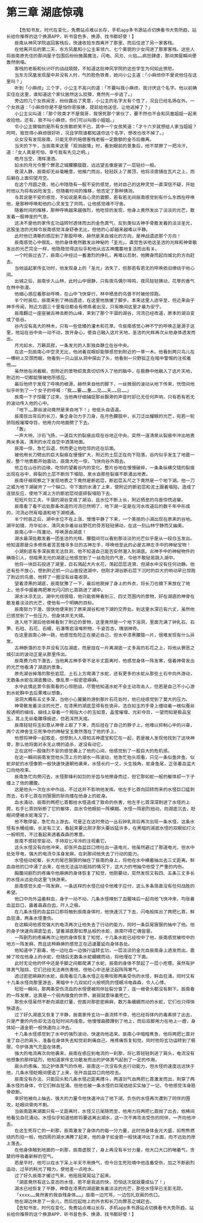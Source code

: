 # 第三章 湖底惊魂
        【告知书友，时代在变化，免费站点难以长存，手机app多书源站点切换看书大势所趋，站长给你推荐的这个换源APP，听书音色多、换源、找书都好使！】
       辰南从神风学院返回客栈后，快速收拾东西离开了那里，而后住进了另一家客栈。
       在他离开后的第二天，东方凤凰和小公主率领六、七个美貌的少女闯进了那家客栈。这些人将辰南原先住的那间屋子包围后纷纷施展魔法，闪电、风刃、火焰……疯狂肆虐，那间房屋瞬间便轰然倒塌。
       客栈的老板和伙计吓的战战兢兢，不知道这批神风学院的这些学生为何如此愤怒。
       当东方凤凰发现屋中并没有人时，气的脸色铁青，她问小公主道：「小麻烦你不是说他住在这里吗？」
       听到「小麻烦」三个字，小公主不高兴的道：「不要叫我小麻烦，我讨厌这个名字。他以前确实住在这里，谁知道这个家伙居然这么狡猾，竟然先一步逃了。」
       旁边的几个女孩闻言，纷纷露出了笑意，小公主的名字太有个性了，况且已经名扬在外。一个女孩道：「小麻烦你是不是怕你哥挨揍，提前给他送信，让他逃掉了？」
       小公主尖叫道：「那个败类才不是我哥，我恨死那个家伙了，要不然也不会和凤凰姐姐一起来收拾他。还有，我不叫小麻烦，你们可以叫我小姐姐。」
       令小公主懊恼的是所有女孩都娇笑不已，其中一个女孩笑道：「才十六岁就想给人家当姐姐？呵呵，我觉得小麻烦很好听，况且学院谁都知道你这个名字，想改也改不掉了。」
       众女没有发现辰南，只能无奈的赔偿客栈老板一定数额的金币后撤离。
       当天的下午，当辰南来这里「观测敌情」时，看到眼前的景象后，他不禁擦了一把冷汗，道：「女人真是可怕，幸亏我有先见之明。」
       皓月当空，清辉漫洒。
       如水的月光令整个罪恶之城朦朦胧胧，远远望去像是披了一层轻纱一般。
       夜深人静，辰南却无丝毫睡意，他推门而出，轻轻跃上了房顶，他将凉席铺在瓦片之上，而后躺在上面仰望月空。
       在这个月圆之夜，他心中隐隐有一股不安的感觉，他对自己的这种灵觉一直深信不疑，开始时他以为将有凶险发生，但随着时间的推移，他否定了那种猜测。
       与其说是不安的感觉，不如说是来自心灵的震颤，若有若无间辰南感觉到有什么东西在呼唤他，是那种呼唤和他的心灵发生了共鸣，让他感觉魂不守舍。
       随着时间的推移，那种呼唤越来越强烈，他吃惊的发现，他身上竟然发出了淡淡的光芒，散发着一股神圣的气息。
       这决不是他的家传玄功运转时透体而出的金色真气，反到类似古神手骨散发着的淡淡圣光，这股圣洁的光辉令辰南感觉浑身舒泰无比，但他的心却越来越难以平静。
       此时他已清晰的感应到了那股呼唤，赫然是来自城北的方向，是神战遗迹那个方向！
       辰南感觉心中很乱，他的身体竟然散发出神秘的「圣光」，直觉告诉他这圣洁的光辉和神骨散发出的光芒完全一样，他隐隐觉得这似乎和他从远古神魔墓地复活而出有关。
       一个时辰过去了，辰南心中经过一番激烈的挣扎，再难以忍耐，他腾身而起向城北的方向赶去。
       当他运起家传玄功时，他发现身上的「圣光」消失了，但那若有若无的呼唤依旧缭绕于他心间。
       出城之后，辰南步入山林，此时山中很静，只有夜鸟偶尔啼鸣，夜风轻轻拂动，花草的香气在林中弥漫。
       他细心感应着那丝呼唤，在山中飞快穿行，林中栖息的鸟兽不时被他惊跑。
       半个时辰后，辰南来到了神战遗迹，在这里他放缓了脚步。本来这里人迹罕至，但近来由于神手传闻，附近方圆三十里每日都会有修炼者出没，只有晚间这里才最为安宁。
       辰南翻过一座座被古神击断的山峰，来到了那个干涸的湖谷，河流已经改道，原本的湖泊变成了低谷。
       谷内没有高大的林木，只有一些低矮的灌木和花草。令辰南感觉心神不宁的呼唤正是源于这里，他站在谷中央一动不动，放开身心，使自己融入这片天地，圣洁的光辉再次从他身体透发而出。
       月光如水，万籁具寂，一条发光的人影独自静立在谷中央。
       在这一刻辰南心中空灵无比，他闭着双眼却能够感觉到附近的一草一木。他看到两只鸟儿在一棵树上交颈而眠，他看到一只山鼠从洞中探出了头，他看到一只野狐正在暗中警惕的注视着他……
       虽然他在闭着眼，但附近的景物却真真切切传入了他的脑中，在极静中他融入了这片天地，附近的一切都能够被他所感应。
       最后他终于发现了呼唤的根源，赫然来自他的脚下，一丝微弱的波动从地下传来，恍惚间他似乎听到了一个女子的呼喊：「我……要……重……见……天……日……」
       辰南一下子惊醒了过来，当他再仔细捕捉那丝飘渺的声音时却已无任何声响，只有若有若无的波动传入他的心中。
       「地下……那丝波动竟然是来自地下！」他低头自语道。
       辰南拔出背后的长刀，集全身功力于刀身，在月色朦胧中，长刀泛出耀眼的光芒，宛若一轮骄阳般璀璨夺目，他用力向地面劈了下去。
       「轰」
       一声大响，沙石飞扬，一道巨大的裂痕出现在谷地正中央。突然一道清泉从裂痕中冲出地表两米多高，清冽的水花自空中洒落地面。
       辰南一惊，急忙后退，然而更让他吃惊的还在后面。
       被他用长刀劈出的巨大裂痕在慢慢扩大，附近的土层正在向下陷落，谷内似乎发生了地震一般，整个地表都开始震动，辰南大吃一惊，飞快向谷外跑去。
       他立在山谷的边缘，吃惊的望着谷内的变化。整片谷地在慢慢破碎，一条条纵横交错的裂痕出现在谷中，碎裂的土层不断向下塌陷，泉水自那些裂痕不断涌出地表。
       辰南仔细观察之下发现地表之下竟然是断岩层，断岩层五尺之下竟然是一个地下湖。他一刀之威为地下湖破开了一个缺口，令下面的水涌了上来，使附近的断岩层和泥土跟着塌陷，造成了连锁反应，使地下湖上方的断岩层彻底碎裂塌陷下去。
       短短片刻工夫，干涸的湖谷变成了湖泊，且水位不断上长，附近栖息的鸟兽惊慌逃窜。
       辰南看了看不远处那条改道的河流已然明了，地下湖一定是在河水改道后的数千年中形成的，河流必然有暗道和地下湖相通。
       半个时辰之后，湖中水位不在上涨，慢慢平静了下来，一个美丽的小湖出现在原来的谷地。湖平如镜，月华如水，清风夹杂着丝丝野花的芬芳轻轻拂动，在这一刻山林宁静而又幽美。
       辰南心中一阵激动，呼唤源自湖底！
       湖水最深处散发着一团圣洁的光辉，朦胧间可以看到那淡淡的光芒似乎是从一段白玉发出。他知道那是众多修炼者苦苦搜寻多日的古神左手，呼唤他至此的必是古神左手中的神秘宝物！
       小湖到底有多深辰南无法目测，他不知道自己能否安然潜入到湖底。古神手中的神秘物件的确吸引人，但暗黑无光的湖底让他感觉到了一丝危险的气息，令他不敢轻易跳入湖中。
       他将一块巨石投进了湖里，巨石溅起大片水花，荡起层层涟漪，但湖水中没有任何动静。他还有些不放心，想到附近抓一只山兽投进湖中，但刚才湖谷断石层下沉时的巨大的响动早已惊跑了附近的鸟兽，他转了一圈没有丝毫收获。
       望着漆黑的湖底，辰南犹豫了一下，最后他脱掉了身上的外衣，将长刀也摘下来放在了地上，他手中握着两把寒光闪闪的匕首跳进了湖中。
       湖水冰凉无比，湖中光线很暗，他只能依稀看到三、四丈范围内的景物，好在湖底的神骨在散发着淡淡的光芒，使他有一个明确的目标。
       辰南努力下潜，很快他便来到了原来湖谷和地下湖的交界处。到这里水深已有六丈，虽然他已感觉到了一些压力，但身体并无大碍。
       进入地下湖后他依稀看到了附近的景物，这里竟然是一个地下溶洞，里面充满了钟乳石、石笋、石柱、石花、石幔、石瀑等岩溶堆积物，千姿百态，瑰丽神奇。
       在这里辰南心神一跳，他感觉危险正在接近自己，但水中漆黑朦胧一片，很难发现有什么异常。
       古神断落的左手并没有沉在湖底，而是挂在一片离湖底一丈多高的石花之上，将他从罪恶之城引出的波动正是从那里传出。
       辰南费力向下潜去，当他离古神手骨不足半丈距离时，他感觉身体一阵发寒，借着神骨发出的光芒他看清了湖底的景象。
       原先湖谷掉落的那些岩层、土石上方爬满了水蛇，还有更多的水蛇从那些土石中向外游动，无数条水蛇在湖底舞动，像乱草一般密密麻麻。
       水中此情此景令辰南看的心惊胆战，尽管他知道水蛇不会主动攻击人，但若是自己不小心游到水蛇群中去后果难以想象。
       溶洞大概有五丈多深，当他小心翼翼的游到那片石花处时，他已经感觉到了莫大的压力。
       神骨散发着淡淡的光芒，在漆黑的湖底显得有些诡异。洁白如玉的手骨上缠绕着一根似蚕丝般透明的细线，细线上穿着一个拇指大小的玉如意，晶莹璀璨、光彩夺目，一望而知是极品宝玉，其上无丝毫雕琢痕迹，仿若浑然天成。
       辰南轻轻将玉如意从神骨上取了下来，而后挂在了自己的脖子上，他难以抑制心中的兴奋，两个古神舍生忘死争夺的神秘宝玉竟然落在了他的手上。
       他想将神骨一起取走，但想到人人得知古神遗宝和它在一起，若是被人发现他找到了这块神骨，那么他将面对永无止境的追杀，遂没有动它。
       正在这时一股强烈不安的感觉袭上了他的心间，他感觉到了一股巨大的危机感。
       在这一瞬间辰南发觉他头顶上方的湖水一阵波动，他急忙抬头观看，只见一条似鱼非鱼、似蛇非蛇的水怪像箭一般快速快速朝他袭来，水怪长约一丈，头生独角，蛇身鱼尾，正张着血盆大口向他咬来。
       辰南急忙向旁闪去，水怪那锋利如剑的牙齿与他擦身而过，但它那如蛇一般的躯体却一下子缠上了他的腰腹。
       这是他头一次在水中作战，不过这并不影响他发挥。他左手匕首向回转而来的水怪巨口猛刺而去，右手匕首在则狠狠的斩向缠在他身上的蛇身。
       血水涌动，辰南的两把匕首都给水怪造成了致命的伤害，他左手匕首深深刺进了水怪的上腭，右手匕首则斩断了它的躯体，血水令他眼前一阵模糊。水怪一阵剧烈扭动，向湖底沉去，眨眼间便被水蛇淹没了。
       他不敢停留，急忙向上游去。可是正在这时旁边一丛石钟乳背后再次出现一条水怪，这条水怪有水桶组细，长足有三丈，看起来要比刚才那头要凶猛许多，在黑暗的湖底水怪的双眼如灯火一般明亮，不过看起来透着森森的寒意。
       辰南不感轻举妄动，手持双匕冷冷的注视着它。
       这头水怪没有向他冲来，却张开血盆巨口喷吐出一道电光，他虽然避过了那道电光，但水中处处导电，强大的电流令浑身发麻，在刹那间他失去了行动的能力。
       水怪扭动蛇躯，长大的尾巴狠狠的抽在了辰南的身上，将他在水中横着抽出去三丈距离。鲜血自他的口中涌了出来，在他无法运功抵挡的情况下，这大力的甩抽令他受了严重的内伤。
       胸腹间剧烈的疼痛令他麻痹的身体恢复了知觉，他刚要动，突然发现又有四、五条三丈多长的水怪从远处向这里飞快游来。
       辰南感觉头皮一阵发麻，一条这样的水怪已经令他难于应付，这么多条简直没有任何战胜的希望。
       他口中向外溢着鲜血，身子一动不动，几条水怪嗅到了血腥味后一起向他飞快冲来，均张着血盆巨口，露着森森白齿，吓人之极。
       在几条水怪的血盆巨口即将触到辰南身体时，他快速沉了下去，闪电般挥出了两把匕首，鲜血狂涌，两条水怪重伤。
       在这瞬间他感觉强大的电流再次让他失去了行动的能力，同时一条巨尾狠狠的抽中了他。他的身子快速向湖底坠去，望着湖底那如草丛般的水蛇，辰南吓得亡魂皆冒。
       一阵剧烈的疼痛再次让他的身体恢复了知觉，十几条水蛇已经咬中了他，辰南感觉被咬中的地方一阵发麻，而且这种麻痹的感觉正在迅速蔓延向身体各处。
       他知道中了剧毒，他一边吐血一边强行运转玄功，一层淡淡的金光自辰南身上透发而出，震掉了咬在他身上的水蛇，但随后无数条水蛇蠕蠕而动，将他埋在了下面。
       此时无论他的怀中还是手脚之间都爬满了水蛇，辰南的身体不禁起了一层小疙瘩。虽然有护体真气阻挡，它们已经无法再伤害他，但他心中还是泛起阵阵寒气。
       透过密密麻麻的水蛇，辰南看见几条水怪正在嘶咬那两条受伤的水怪，鲜血狂涌，同时又有十几条水怪向那里游去，黑暗中十几双如灯火般明亮的怪眼冷电森森，令人心悸。
       短短一瞬间，那两条受伤流血的水怪便被同伴扯裂分食了，连一根骨头都没有剩下。辰南看的一阵发寒，这真是一个弱肉强食的世界，衰弱就意味着死亡。
       那些水怪虽然不断向湖底打量，但面对那密密麻麻，数万条蠕蠕而动的水蛇，它们也只得怏怏退去。
       过了好久湖底又恢复了平静，辰南家传玄功一直流转不停，他已经将体内的毒素排了出去，只是严重的内伤却无法在短时间内痊愈。他慢慢曲膝蹲到了地上，而后双脚用力在地上一蹬，身体如一道金箭一般快速向上冲去。
       十几条水怪感觉到了水中的强烈波动，快速向他追来。辰南心中暗暗焦急，他将两把匕首对准了自己的肩头，准备在身体失去知觉前刺痛自己，用疼痛恢复知觉。同时他将玄功运转到了极限，令护体真气充盈在体表。
       强大的电流再次向他袭来，辰南在感应到电流的一刹那，将匕首轻轻刺进了肩头，电流没有他想象的那样猛烈，他知道家传玄功散发而出的护体真气起到了一定的作用。
       肩头的疼痛，加之护体真气的作用，辰南这一次没有失去行动能力，但水怪的速度远远快于他，几条水怪眨眼间便追了上来，张开血盆巨口向他咬去。
       辰南没有办法，只能回头和几条水怪近距离搏斗，两道剑气自两把匕首激发而出，刺穿了两条水怪的身体，令它们鲜血狂涌。但他也被一条水怪的巨尾结结实实抽了一记，令他感觉浑身筋骨欲断。
       幸好他被向上抽去，强大的力量令他快速冲出了地下湖，负伤的水怪再次遭到了同伴的围攻，眨眼间骨肉不剩。
       当辰南距离湖面只有一丈距离时，水怪又已尾随而至，他用力将两把匕首抛了出去，依稀间他看见血花涌动。水怪似乎知道他即将要逃离出湖水，这一次不再攻击受伤的同伴，一齐向他冲去。
       在这生死存亡的一刹那，辰南激发了身体内的每一分力量，此时他身体金光大盛，如熊熊燃烧的烈焰一般，他四周的湖水沸腾了起来，他的身子如金箭一般快速冲出了水面，向不远处的岸上落去。
       在他身体触到地面的一刹那，辰南虚脱了，身上再没有半分力量，他大口大口的喘着气，贪婪的呼吸着新鲜的空气。
       若是平时，他可以在水下呆上半天不用换气，但今日生死险境中他连番受伤，加之不断剧烈运动，过早的耗光了精力，使他差一点呛水。
       过了好久辰南才缓过气来，他摇摇晃晃站了起来。
       「湖底竟然有这么变态的水怪，若不是我逃的快，恐怕这次就就要成仙了！」
       湖水已经恢复了平静，神骨在漆黑的湖底散发着淡淡的光芒，那些水怪早已无影无踪。
       「xxxx……竟然害的我自残身体……」辰南一边咒骂，一边包扎双肩的伤口。
       他在湖边休息了一会儿，而后捡起地上的外衣和长刀向罪恶之城赶去。
       【告知书友，时代在变化，免费站点难以长存，手机app多书源站点切换看书大势所趋，站长给你推荐的这个换源APP，听书音色多、换源、找书都好使！】